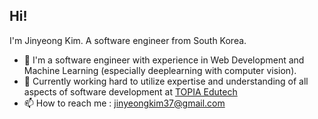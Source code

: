 ## Hi!

I'm Jinyeong Kim. A software engineer from South Korea.

- 🌱 I'm a software engineer with experience in Web Development and Machine Learning (especially deeplearning with computer vision).
- 🔭 Currently working hard to utilize expertise and understanding of all aspects of software development at [TOPIA Edutech](https://topialive.co.kr/)
- 📫 How to reach me : jinyeongkim37@gmail.com

<!--
![bluecandle's github stats](https://github-readme-stats..vercel.app/api?username=bluecandle&count_private=true&show_icons=true&theme=radical)
-->

<!--
**bluecandle/bluecandle** is a ✨ _special_ ✨ repository because its `README.md` (this file) appears on your GitHub profile.

Here are some ideas to get you started:

- 🔭 I’m currently working on ...
- 🌱 I’m currently learning ...
- 👯 I’m looking to collaborate on ...
- 🤔 I’m looking for help with ...
- 💬 Ask me about ...
- 📫 How to reach me: ...
- 😄 Pronouns: ...
- ⚡ Fun fact: ...
-->
